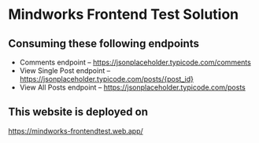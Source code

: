 # Mindworks Frontend Test Solution

## Consuming these following endpoints
- Comments endpoint – https://jsonplaceholder.typicode.com/comments
- View Single Post endpoint – https://jsonplaceholder.typicode.com/posts/{post_id}
- View All Posts endpoint – https://jsonplaceholder.typicode.com/posts

## This website is deployed on 
https://mindworks-frontendtest.web.app/
